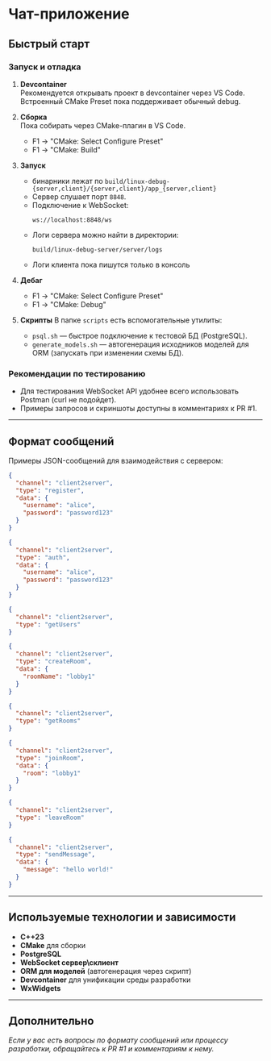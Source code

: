 # Чат-приложение

## Быстрый старт

### Запуск и отладка

1. **Devcontainer**  
   Рекомендуется открывать проект в devcontainer через VS Code.  
   Встроенный CMake Preset пока поддерживает обычный debug.

2. **Сборка**  
   Пока собирать через CMake-плагин в VS Code.  
   - F1 -> "CMake: Select Configure Preset"  
   - F1 -> "CMake: Build"

3. **Запуск**
   - бинарники лежат по `build/linux-debug-{server,client}/{server,client}/app_{server,client}`
   - Сервер слушает порт `8848`.
   - Подключение к WebSocket:  
     ```
     ws://localhost:8848/ws
     ```
   - Логи сервера можно найти в директории:
     ```
     build/linux-debug-server/server/logs
     ```
   - Логи клиента пока пишутся только в консоль

4. **Дебаг**
   - F1 -> "CMake: Select Configure Preset"  
   - F1 -> "CMake: Debug"

5. **Скрипты**
   В папке `scripts` есть вспомогательные утилиты:
   - `psql.sh` — быстрое подключение к тестовой БД (PostgreSQL).
   - `generate_models.sh` — автогенерация исходников моделей для ORM (запускать при изменении схемы БД).

### Рекомендации по тестированию

- Для тестирования WebSocket API удобнее всего использовать Postman (curl не подойдет).
- Примеры запросов и скриншоты доступны в комментариях к PR #1.

---

## Формат сообщений

Примеры JSON-сообщений для взаимодействия с сервером:

```json
{
  "channel": "client2server",
  "type": "register",
  "data": {
    "username": "alice",
    "password": "password123"
  }
}

{
  "channel": "client2server",
  "type": "auth",
  "data": {
    "username": "alice",
    "password": "password123"
  }
}

{
  "channel": "client2server",
  "type": "getUsers"
}

{
  "channel": "client2server",
  "type": "createRoom",
  "data": {
    "roomName": "lobby1"
  }
}

{
  "channel": "client2server",
  "type": "getRooms"
}

{
  "channel": "client2server",
  "type": "joinRoom",
  "data": {
    "room": "lobby1"
  }
}

{
  "channel": "client2server",
  "type": "leaveRoom"
}

{
  "channel": "client2server",
  "type": "sendMessage",
  "data": {
    "message": "hello world!"
  }
}
```

---

## Используемые технологии и зависимости

- **C++23**
- **CMake** для сборки
- **PostgreSQL**
- **WebSocket сервер\склиент**  
- **ORM для моделей** (автогенерация через скрипт)
- **Devcontainer** для унификации среды разработки
- **WxWidgets**

---

## Дополнительно

_Если у вас есть вопросы по формату сообщений или процессу разработки, обращайтесь к PR #1 и комментариям к нему._
